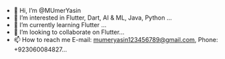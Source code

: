 - 👋 Hi, I’m @MUmerYasin
- 👀 I’m interested in Flutter, Dart, AI & ML, Java, Python ...
- 🌱 I’m currently learning Flutter ...
- 💞️ I’m looking to collaborate on Flutter...
- 📫 How to reach me E-mail: mumeryasin123456789@gmail.com, Phone: +923060084827...

<!---
MUmerYasin/MUmerYasin is a ✨ special ✨ repository because its `README.md` (this file) appears on your GitHub profile.
You can click the Preview link to take a look at your changes.
--->
